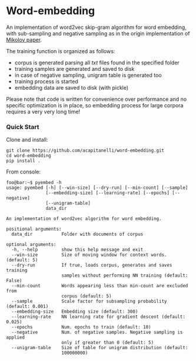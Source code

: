 # Word-embedding

An implementation of word2vec skip-gram algorithm for word embedding, with sub-sampling and negative sampling as in the origin implementation of [Mikolov paper](https://arxiv.org/abs/1301.3781).

The training function is organized as follows:
- corpus is generated parsing all *txt* files found in the specified folder
- training samples are generated and saved to disk
- in case of negative sampling, unigram table is generated too
- training process is started
- embedding data are saved to disk (with pickle)

Please note that code is written for convenience over performance and no specific optimization is in place, so embedding process for large corpora requires a very very long time!

### Quick Start

Clone and install:

```console
git clone https://github.com/acapitanelli/word-embedding.git
cd word-embedding
pip install .
```

From console:

```console
foo@bar:~$ pyembed -h
usage: pyembed [-h] [--win-size] [--dry-run] [--min-count] [--sample]
               [--embedding-size] [--learning-rate] [--epochs] [--negative]
               [--unigram-table]
               data_dir

An implementation of word2vec algorithm for word embedding.

positional arguments:
  data_dir           Folder with documents of corpus

optional arguments:
  -h, --help         show this help message and exit
  --win-size         Size of moving window for context words. (default: 5)
  --dry-run          If true, loads corpus, generates and saves training
                     samples without performing NN training (default: False)
  --min-count        Words appearing less than min-count are excluded from
                     corpus (default: 5)
  --sample           Scale factor for subsampling probability (default: 0.001)
  --embedding-size   Embedding size (default: 300)
  --learning-rate    NN learning rate for gradient descent (default: 0.025)
  --epochs           Num. epochs to train (default: 10)
  --negative         Num. of negative samples. Negative sampling is applied
                     only if greater than 0 (default: 5)
  --unigram-table    Size of table for unigram distribution (default:
                     100000000)
```
